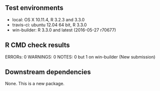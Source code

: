 ## Test environments
* local: OS X 10.11.4, R 3.2.3 and 3.3.0
* travis-ci: ubuntu 12.04 64 bit, R 3.3.0 
* win-builder: R 3.3.0 and latest (2016-05-27 r70677)

## R CMD check results
ERRORs: 0
WARNINGS: 0
NOTES: 0 but 1 on win-builder (New submission)

## Downstream dependencies
None.  This is a new package.

